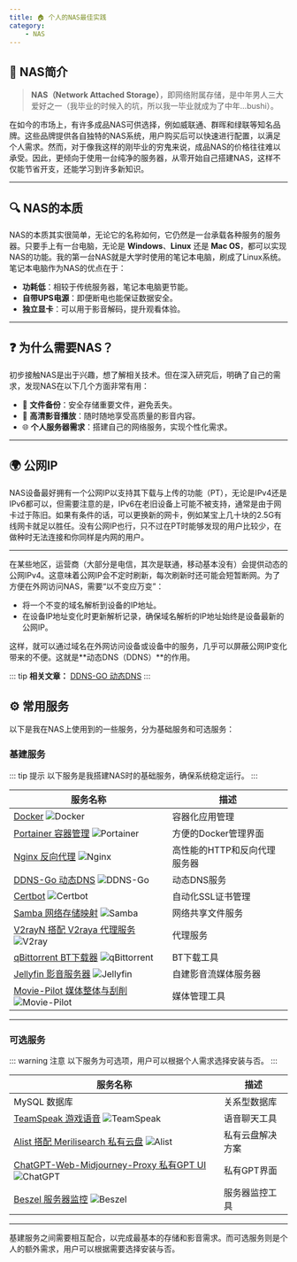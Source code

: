 ```yaml
---
title: 🏠 个人的NAS最佳实践
category:
    - NAS
---
```


## 📖 NAS简介

> **NAS（Network Attached Storage）**，即网络附属存储，是中年男人三大爱好之一（我毕业的时候入的坑，所以我一毕业就成为了中年...bushi）。

在如今的市场上，有许多成品NAS可供选择，例如威联通、群晖和绿联等知名品牌。这些品牌提供各自独特的NAS系统，用户购买后可以快速进行配置，以满足个人需求。然而，对于像我这样的刚毕业的穷鬼来说，成品NAS的价格往往难以承受。因此，更倾向于使用一台纯净的服务器，从零开始自己搭建NAS，这样不仅能节省开支，还能学习到许多新知识。

---

## 🔍 NAS的本质

NAS的本质其实很简单，无论它的名称如何，它仍然是一台承载各种服务的服务器。只要手上有一台电脑，无论是 **Windows**、**Linux** 还是 **Mac OS**，都可以实现NAS的功能。我的第一台NAS就是大学时使用的笔记本电脑，刷成了Linux系统。笔记本电脑作为NAS的优点在于：

- **功耗低**：相较于传统服务器，笔记本电脑更节能。
- **自带UPS电源**：即便断电也能保证数据安全。
- **独立显卡**：可以用于影音解码，提升观看体验。

---

## ❓ 为什么需要NAS？

初步接触NAS是出于兴趣，想了解相关技术。但在深入研究后，明确了自己的需求，发现NAS在以下几个方面非常有用：

- 📂 **文件备份**：安全存储重要文件，避免丢失。
- 🎥 **高清影音播放**：随时随地享受高质量的影音内容。
- 🌐 **个人服务器需求**：搭建自己的网络服务，实现个性化需求。

---

## 🌍 公网IP

NAS设备最好拥有一个公网IP以支持其下载与上传的功能（PT），无论是IPv4还是IPv6都可以，但需要注意的是，IPv6在老旧设备上可能不被支持，通常是由于网卡过于陈旧。如果有条件的话，可以更换新的网卡，例如某宝上几十块的2.5G有线网卡就足以胜任。没有公网IP也行，只不过在PT时能够发现的用户比较少，在做种时无法连接和你同样是内网的用户。

---

在某些地区，运营商（大部分是电信，其次是联通，移动基本没有）会提供动态的公网IPv4。这意味着公网IP会不定时刷新，每次刷新时还可能会短暂断网。为了方便在外网访问NAS，需要“以不变应万变”：

- 将一个不变的域名解析到设备的IP地址。
- 在设备IP地址变化时更新解析记录，确保域名解析的IP地址始终是设备最新的公网IP。

这样，就可以通过域名在外网访问设备或设备中的服务，几乎可以屏蔽公网IP变化带来的不便。这就是**动态DNS（DDNS）**的作用。

::: tip
**相关文章：** [DDNS-GO 动态DNS](./basic/3-ddns-go.md)
:::

## ⚙️ 常用服务

以下是我在NAS上使用到的一些服务，分为基础服务和可选服务：

### 基建服务

::: tip 提示
以下服务是我搭建NAS时的基础服务，确保系统稳定运行。
:::

| 服务名称 | 描述 |
| -------- | ---- |
| [Docker](./basic/1-docker.md) ![Docker](https://img.shields.io/badge/Docker-0db7f2?style=flat-square&logo=docker&logoColor=white) | 容器化应用管理 |
| [Portainer 容器管理](./basic/2-portainer.md) ![Portainer](https://img.shields.io/badge/Portainer-5c6b7d?style=flat-square&logo=portainer&logoColor=white) | 方便的Docker管理界面 |
| [Nginx 反向代理](./basic/5-nginx.md) ![Nginx](https://img.shields.io/badge/Nginx-009639?style=flat-square&logo=nginx&logoColor=white) | 高性能的HTTP和反向代理服务器 |
| [DDNS-Go 动态DNS](./basic/3-ddns-go.md) ![DDNS-Go](https://img.shields.io/badge/DDNS-Go-ff3c00?style=flat-square&logo=cloudflare&logoColor=white) | 动态DNS服务 |
| [Certbot](./basic/4-certbot.md) ![Certbot](https://img.shields.io/badge/Certbot-003b57?style=flat-square&logo=letsencrypt&logoColor=white) | 自动化SSL证书管理 |
| [Samba 网络存储映射](./basic/6-samba.md) ![Samba](https://img.shields.io/badge/Samba-4e9e3a?style=flat-square&logo=samba&logoColor=white) | 网络共享文件服务 |
| [V2rayN 搭配 V2raya 代理服务](./basic/9-v2rayn.md) ![V2ray](https://img.shields.io/badge/V2ray-4b4b4b?style=flat-square&logo=vmware&logoColor=white) | 代理服务 |
| [qBittorrent BT下载器](./basic/7-qbittorrent.md) ![qBittorrent](https://img.shields.io/badge/qBittorrent-4a90e2?style=flat-square&logo=qbit&logoColor=white) | BT下载工具 |
| [Jellyfin 影音服务器](./basic/8-jellyfin.md) ![Jellyfin](https://img.shields.io/badge/Jellyfin-ff3d00?style=flat-square&logo=jellyfin&logoColor=white) | 自建影音流媒体服务器 |
| [Movie-Pilot 媒体整体与刮削](./basic/10-movie-pilot.md) ![Movie-Pilot](https://img.shields.io/badge/Movie--Pilot-ffcc00?style=flat-square&logo=movie&logoColor=black) | 媒体管理工具 |

---

### 可选服务

::: warning 注意
以下服务为可选项，用户可以根据个人需求选择安装与否。
:::

| 服务名称 | 描述 |
| -------- | ---- |
| MySQL 数据库 | 关系型数据库 |
| [TeamSpeak 游戏语音](./optional/teamspeak.md) ![TeamSpeak](https://img.shields.io/badge/TeamSpeak-1e90ff?style=flat-square&logo=teamspeak&logoColor=white) | 语音聊天工具 |
| [Alist 搭配 Merilisearch 私有云盘](./optional/alist.md) ![Alist](https://img.shields.io/badge/Alist-ff9000?style=flat-square&logo=alist&logoColor=white) | 私有云盘解决方案 |
| [ChatGPT-Web-Midjourney-Proxy 私有GPT UI](./optional/gpt.md) ![ChatGPT](https://img.shields.io/badge/ChatGPT-00bfff?style=flat-square&logo=openai&logoColor=white) | 私有GPT界面 |
| [Beszel 服务器监控](./optional/beszel.md) ![Beszel](https://img.shields.io/badge/Beszel-ff4500?style=flat-square&logo=monitor&logoColor=white) | 服务器监控工具 |

---

基建服务之间需要相互配合，以完成最基本的存储和影音需求。而可选服务则是个人的额外需求，用户可以根据需要选择安装与否。